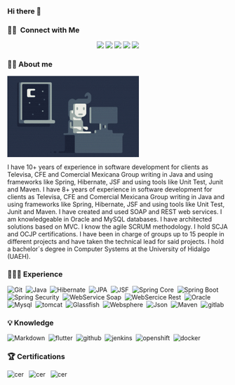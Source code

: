 ### Hi there 👋

### 🤝🏻 &nbsp;Connect with Me

<p align="center">
<a href="https://funcionaenmimaquina.com"><img src="https://img.shields.io/badge/-Website-3423A6?style=flat&logo=Google-Chrome&logoColor=white"/></a>
<a href="https://linkedin.com/in/eduesqui"><img src="https://img.shields.io/badge/-eduesqui-0077B5?style=flat&logo=Linkedin&logoColor=white"/></a>
<a href="https://instagram.com/eduesqui"><img src="https://img.shields.io/badge/-@eduesqui-E4405F?style=flat&logo=Instagram&logoColor=white"/></a>
<a href="https://twitter.com/eduesqui"><img src="https://img.shields.io/badge/-@eduesqui-0077B5?style=flat&logo=Twitter&logoColor=white"/></a>
<a href="https://platzi.com/p/eduesqui"><img src="https://img.shields.io/badge/-eduesqui-228B22?style=flat&logo=Platzi&logoColor=white"/></a>
  
 
  
### 🙋‍♂️ About me
  
 <img align="center" alt="Coder GIF"  src="https://raw.githubusercontent.com/AVS1508/AVS1508/master/assets/Night-Coding.gif" />
  
I have 10+ years of experience in software development for clients as Televisa, CFE and Comercial Mexicana Group writing in Java and using frameworks like Spring, Hibernate, JSF and using tools like Unit Test, Junit and Maven. I have 8+ years of experience in software development for clients as Televisa, CFE and Comercial Mexicana Group writing in Java and using frameworks like Spring, Hibernate, JSF and using tools like Unit Test, Junit and Maven. I have created and used SOAP and REST web services. I am knowledgeable in Oracle and MySQL databases. I have architected solutions based on MVC. I know the agile SCRUM methodology. I hold SCJA and OCJP certifications. I have been in charge of groups up to 15 people in different projects and have taken the technical lead for said projects. I hold a bachelor´s degree in Computer Systems at the University of Hidalgo (UAEH).
  
 
### 👷🏽‍♂️ Experience
  
  

  
  ![Git](https://img.shields.io/badge/-Git-05122A?style=flat&logo=git&logoColor=FFA518)&nbsp;
  ![Java](https://img.shields.io/badge/-Java-05122A?style=flat&logo=Java&logoColor=FFA518)&nbsp;
  ![Hibernate](https://img.shields.io/badge/-Hibernate-05122A?style=flat&logo=Hibernate&logoColor=FFA518)&nbsp;
  ![JPA](https://img.shields.io/badge/-JPA-05122A?style=flat&logo=Java&logoColor=FFA518)&nbsp;
  ![JSF](https://img.shields.io/badge/-JSF-05122A?style=flat&logo=oracle&logoColor=FFA518)&nbsp;
  ![Spring Core](https://img.shields.io/badge/-SpringCore-05122A?style=flat&logo=Spring&logoColor=FFA518)&nbsp;
  ![Spring Boot](https://img.shields.io/badge/-SpringBoot-05122A?style=flat&logo=Spring-boot&logoColor=FFA518)&nbsp;
  ![Spring Security](https://img.shields.io/badge/-SpringSecurity-05122A?style=flat&logo=Spring&logoColor=FFA518)&nbsp;
  ![WebService Soap](https://img.shields.io/badge/-WebServicesSoap-05122A?style=flat&logo=icloud&logoColor=FFA518)&nbsp;
  ![WebSercice Rest](https://img.shields.io/badge/-WebServiceRest-05122A?style=flat&logo=icloud&logoColor=FFA518)&nbsp;
  ![Oracle](https://img.shields.io/badge/-Oracle-05122A?style=flat&logo=oracle&logoColor=FFA518)&nbsp;
  ![Mysql](https://img.shields.io/badge/-Mysql-05122A?style=flat&logo=mysql&logoColor=FFA518)&nbsp;
  ![tomcat](https://img.shields.io/badge/-tomcat-05122A?style=flat&logo=apachetomcat&logoColor=FFA518)&nbsp;
  ![Glassfish](https://img.shields.io/badge/-glassfish-05122A?style=flat&logo=oracle&logoColor=FFA518)&nbsp;
  ![Websphere](https://img.shields.io/badge/-Websphere-05122A?style=flat&logo=ibm&logoColor=FFA518)&nbsp;
  ![Json](https://img.shields.io/badge/-Json-05122A?style=flat&logo=json&logoColor=FFA518)&nbsp;
  ![Maven](https://img.shields.io/badge/-Maven-05122A?style=flat&logo=apachemaven&logoColor=FFA518)&nbsp;
  ![gitlab](https://img.shields.io/badge/-gitlab-05122A?style=flat&logo=gitlab&logoColor=FFA518)&nbsp;
  
  
  

### 💡 Knowledge
  
  ![Markdown](https://img.shields.io/badge/-Markdown-05122A?style=flat&logo=markdown)&nbsp;
  ![flutter](https://img.shields.io/badge/-Flutter-05122A?style=flat&logo=flutter)&nbsp;
  ![github](https://img.shields.io/badge/-github-05122A?style=flat&logo=github)&nbsp;
  ![jenkins](https://img.shields.io/badge/-jenkins-05122A?style=flat&logo=jenkins)&nbsp;
  ![openshift](https://img.shields.io/badge/-openshift-05122A?style=flat&logo=redhatopenshift)&nbsp;
  ![docker](https://img.shields.io/badge/-docker-05122A?style=flat&logo=docker)&nbsp;
   
  
### 🏆 Certifications
  
  ![cer](https://img.shields.io/badge/Java-SCJA_6-orange) &nbsp;
  ![cer](https://img.shields.io/badge/Java-OCJP_6-orange) &nbsp;
  ![cer](https://img.shields.io/badge/Scrum-Scrum_developer-orange) &nbsp;





